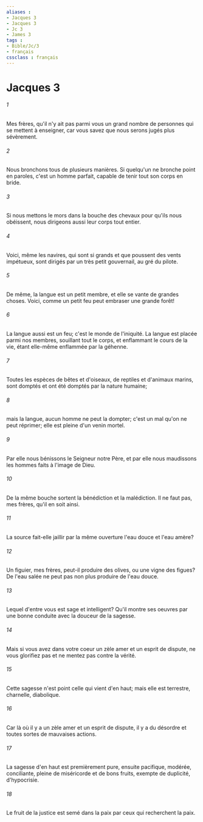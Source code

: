 ```yaml
---
aliases : 
- Jacques 3
- Jacques 3
- Jc 3
- James 3
tags : 
- Bible/Jc/3
- français
cssclass : français
---
```


# Jacques 3

###### 1
Mes frères, qu'il n'y ait pas parmi vous un grand nombre de personnes qui se mettent à enseigner, car vous savez que nous serons jugés plus sévèrement.
###### 2
Nous bronchons tous de plusieurs manières. Si quelqu'un ne bronche point en paroles, c'est un homme parfait, capable de tenir tout son corps en bride.
###### 3
Si nous mettons le mors dans la bouche des chevaux pour qu'ils nous obéissent, nous dirigeons aussi leur corps tout entier.
###### 4
Voici, même les navires, qui sont si grands et que poussent des vents impétueux, sont dirigés par un très petit gouvernail, au gré du pilote.
###### 5
De même, la langue est un petit membre, et elle se vante de grandes choses. Voici, comme un petit feu peut embraser une grande forêt!
###### 6
La langue aussi est un feu; c'est le monde de l'iniquité. La langue est placée parmi nos membres, souillant tout le corps, et enflammant le cours de la vie, étant elle-même enflammée par la géhenne.
###### 7
Toutes les espèces de bêtes et d'oiseaux, de reptiles et d'animaux marins, sont domptés et ont été domptés par la nature humaine;
###### 8
mais la langue, aucun homme ne peut la dompter; c'est un mal qu'on ne peut réprimer; elle est pleine d'un venin mortel.
###### 9
Par elle nous bénissons le Seigneur notre Père, et par elle nous maudissons les hommes faits à l'image de Dieu.
###### 10
De la même bouche sortent la bénédiction et la malédiction. Il ne faut pas, mes frères, qu'il en soit ainsi.
###### 11
La source fait-elle jaillir par la même ouverture l'eau douce et l'eau amère?
###### 12
Un figuier, mes frères, peut-il produire des olives, ou une vigne des figues? De l'eau salée ne peut pas non plus produire de l'eau douce.
###### 13
Lequel d'entre vous est sage et intelligent? Qu'il montre ses oeuvres par une bonne conduite avec la douceur de la sagesse.
###### 14
Mais si vous avez dans votre coeur un zèle amer et un esprit de dispute, ne vous glorifiez pas et ne mentez pas contre la vérité.
###### 15
Cette sagesse n'est point celle qui vient d'en haut; mais elle est terrestre, charnelle, diabolique.
###### 16
Car là où il y a un zèle amer et un esprit de dispute, il y a du désordre et toutes sortes de mauvaises actions.
###### 17
La sagesse d'en haut est premièrement pure, ensuite pacifique, modérée, conciliante, pleine de miséricorde et de bons fruits, exempte de duplicité, d'hypocrisie.
###### 18
Le fruit de la justice est semé dans la paix par ceux qui recherchent la paix.
